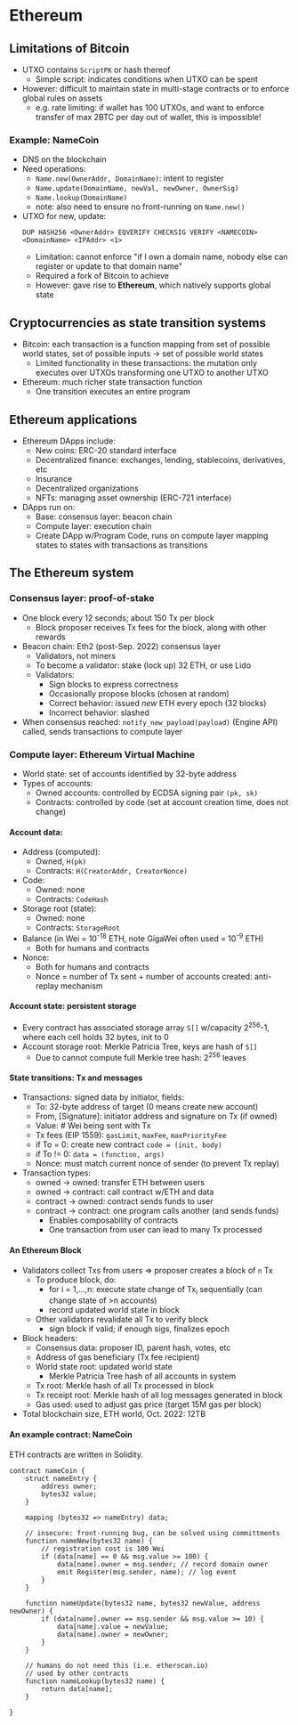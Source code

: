 # Ethereum

## Limitations of Bitcoin

* UTXO contains `ScriptPK` or hash thereof
    - Simple script: indicates conditions when UTXO can be spent
* However: difficult to maintain state in multi-stage contracts or to enforce global rules on assets
    - e.g. rate limiting: if wallet has 100 UTXOs, and want to enforce transfer of max 2BTC per day out of wallet, this is impossible!

### Example: NameCoin

* DNS on the blockchain
* Need operations:
    - `Name.new(OwnerAddr, DomainName)`: intent to register
    - `Name.update(DomainName, newVal, newOwner, OwnerSig)`
    - `Name.lookup(DomainName)`
    - note: also need to ensure no front-running on `Name.new()`
* UTXO for new, update:
    ```btc
    DUP HASH256 <OwnerAddr> EQVERIFY CHECKSIG VERIFY <NAMECOIN> <DomainName> <IPAddr> <1>
    ```
    - Limitation: cannot enforce "if I own a domain name, nobody else can register or update to that domain name"
    - Required a fork of Bitcoin to achieve
    - However: gave rise to **Ethereum**, which natively supports global state

## Cryptocurrencies as state transition systems

* Bitcoin: each transaction is a function mapping from set of possible world states, set of possible inputs -> set of possible world states
    - Limited functionality in these transactions: the mutation only executes over UTXOs transforming one UTXO to another UTXO
* Ethereum: much richer state transaction function
    - One transition executes an entire program

## Ethereum applications

* Ethereum DApps include:
    - New coins: ERC-20 standard interface
    - Decentralized finance: exchanges, lending, stablecoins, derivatives, etc
    - Insurance
    - Decentralized organizations
    - NFTs: managing asset ownership (ERC-721 interface)
* DApps run on:
    - Base: consensus layer: beacon chain
    - Compute layer: execution chain
    - Create DApp w/Program Code, runs on compute layer mapping states to states with transactions as transitions

## The Ethereum system

### Consensus layer: proof-of-stake

* One block every 12 seconds; about 150 Tx per block
    - Block proposer receives Tx fees for the block, along with other rewards
* Beacon chain: Eth2 (post-Sep. 2022) consensus layer
    - Validators, not miners
    - To become a validator: stake (lock up) 32 ETH, or use Lido
    - Validators:
        - Sign blocks to express correctness
        - Occasionally propose blocks (chosen at random)
        - Correct behavior: issued *new* ETH every epoch (32 blocks)
        - Incorrect behavior: slashed
* When consensus reached: `notify_new_payload(payload)` (Engine API) called, sends transactions to compute layer

### Compute layer: Ethereum Virtual Machine

* World state: set of accounts identified by 32-byte address
* Types of accounts:
    - Owned accounts: controlled by ECDSA signing pair `(pk, sk)`
    - Contracts: controlled by code (set at account creation time, does not change)

#### Account data:

* Address (computed): 
    - Owned, `H(pk)`
    - Contracts: `H(CreatorAddr, CreatorNonce)`
* Code:
    - Owned: none
    - Contracts: `CodeHash`
* Storage root (state):
    - Owned: none
    - Contracts: `StorageRoot`
* Balance (in Wei = 10<sup>-18</sup> ETH, note GigaWei often used = 10<sup>-9</sup> ETH)
    - Both for humans and contracts
* Nonce:
    - Both for humans and contracts
    - Nonce = number of Tx sent + number of accounts created: anti-replay mechanism


#### Account state: persistent storage

* Every contract has associated storage array `S[]` w/capacity 2<sup>256</sup>-1, where each cell holds 32 bytes, init to 0
* Account storage root: Merkle Patricia Tree, keys are hash of `S[]`
    - Due to cannot compute full Merkle tree hash: 2<sup>256</sup> leaves

#### State transitions: Tx and messages

* Transactions: signed data by initiator, fields:
    - To: 32-byte address of target (0 means create new account)
    - From, [Signature]: initiator address and signature on Tx (if owned)
    - Value: # Wei being sent with Tx
    - Tx fees (EIP 1559): `gasLimit`, `maxFee`, `maxPriorityFee`
    - if To = 0: create new contract `code = (init, body)`
    - if To != 0: `data = (function, args)`
    - Nonce: must match current nonce of sender (to prevent Tx replay)
* Transaction types:
    - owned -> owned: transfer ETH between users
    - owned -> contract: call contract w/ETH and data
    - contract -> owned: contract sends funds to user
    - contract -> contract: one program calls another (and sends funds)
        - Enables composability of contracts
        - One transaction from user can lead to many Tx processed

#### An Ethereum Block

* Validators collect Txs from users => proposer creates a block of `n` Tx
    - To produce block, do:
        - for i = 1,...,n: execute state change of Tx<sub>i</sub> sequentially (can change state of >n accounts)
        - record updated world state in block
    - Other validators revalidate all Tx to verify block
        - sign block if valid; if enough sigs, finalizes epoch
* Block headers:
    - Consensus data: proposer ID, parent hash, votes, etc
    - Address of gas beneficiary (Tx fee recipient)
    - World state root: updated world state
        - Merkle Patricia Tree hash of all accounts in system
    - Tx root: Merkle hash of all Tx processed in block
    - Tx receipt root: Merkle hash of all log messages generated in block
    - Gas used: used to adjust gas price (target 15M gas per block)
* Total blockchain size, ETH world, Oct. 2022: 12TB

#### An example contract: NameCoin

ETH contracts are written in Solidity.

```solidity
contract nameCoin {
    struct nameEntry {
        address owner;
        bytes32 value;
    }

    mapping (bytes32 => nameEntry) data;

    // insecure: front-running bug, can be solved using committments
    function nameNew(bytes32 name) {
        // registration cost is 100 Wei
        if (data[name] == 0 && msg.value >= 100) {
            data[name].owner = msg.sender; // record domain owner
            emit Register(msg.sender, name); // log event
        }
    }

    function nameUpdate(bytes32 name, bytes32 newValue, address newOwner) {
        if (data[name].owner == msg.sender && msg.value >= 10) {
            data[name].value = newValue;
            data[name].owner = newOwner;
        }
    }

    // humans do not need this (i.e. etherscan.io)
    // used by other contracts
    function nameLookup(bytes32 name) {
        return data[name];
    }

}
```